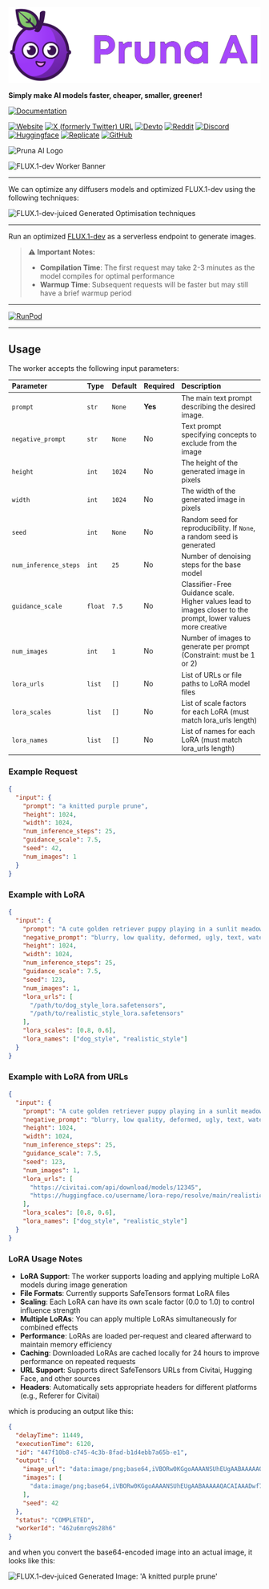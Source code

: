 [![Pruna AI Logo](https://github.com/PrunaAI/pruna/raw/main/docs/assets/images/logo.png)](https://pruna.ai)

**Simply make AI models faster, cheaper, smaller, greener!**

[![Documentation](https://img.shields.io/badge/Pruna_documentation-purple?style=for-the-badge)](https://docs.pruna.ai)

[![Website](https://img.shields.io/badge/Pruna.ai-purple?style=flat-square)](https://pruna.ai)
[![X (formerly Twitter) URL](https://img.shields.io/twitter/url?url=https%3A%2F%2Fx.com%2FPrunaAI)](https://x.com/PrunaAI)
[![Devto](https://img.shields.io/badge/dev-to-black?style=flat-square)](https://dev.to/prunaai)
[![Reddit](https://img.shields.io/badge/Follow-r%2FPrunaAI-orange?style=social)](https://reddit.com/r/PrunaAI)
[![Discord](https://img.shields.io/badge/Discord-join_us-purple?style=flat-square)](https://discord.gg/prunaai)
[![Huggingface](https://img.shields.io/badge/Huggingface-models-yellow?style=flat-square)](https://huggingface.co/PrunaAI)
[![Replicate](https://img.shields.io/badge/replicate-black?style=flat-square)](https://replicate.com/prunaai)
[![GitHub](https://img.shields.io/badge/GitHub-100000?style=flat-square&logo=github&logoColor=white)](https://github.com/PrunaAI)

![Pruna AI Logo](https://github.com/PrunaAI/pruna/raw/main/docs/assets/images/triple_line.png)

![FLUX.1-dev Worker Banner](https://huggingface.co/datasets/PrunaAI/documentation-images/resolve/main/diffusers/flux_smashed_comparison.png)

---

We can optimize any diffusers models and optimized FLUX.1-dev using the following techniques:

![FLUX.1-dev-juiced Generated Optimisation techniques](https://huggingface.co/datasets/PrunaAI/documentation-images/resolve/main/diffusers/flux_combination.png)

---

Run an optimized [FLUX.1-dev](https://huggingface.co/black-forest-labs/FLUX.1-dev) as a serverless endpoint to generate images.


> **⚠️ Important Notes:**
> - **Compilation Time**: The first request may take 2-3 minutes as the model compiles for optimal performance
> - **Warmup Time**: Subsequent requests will be faster but may still have a brief warmup period

---

[![RunPod](https://api.runpod.io/badge/runpod-workers/worker-flux1-dev)](https://www.runpod.io/console/hub/PrunaAI/runpod-worker-FLUX.1-dev)

---

## Usage

The worker accepts the following input parameters:

| Parameter                 | Type    | Default  | Required  | Description                                                                                                         |
| :------------------------ | :------ | :------- | :-------- | :------------------------------------------------------------------------------------------------------------------ |
| `prompt`                  | `str`   | `None`   | **Yes**   | The main text prompt describing the desired image.                                                                  |
| `negative_prompt`         | `str`   | `None`   | No        | Text prompt specifying concepts to exclude from the image                                                           |
| `height`                  | `int`   | `1024`   | No        | The height of the generated image in pixels                                                                         |
| `width`                   | `int`   | `1024`   | No        | The width of the generated image in pixels                                                                          |
| `seed`                    | `int`   | `None`   | No        | Random seed for reproducibility. If `None`, a random seed is generated                                              |
| `num_inference_steps`     | `int`   | `25`     | No        | Number of denoising steps for the base model                                                                        |
| `guidance_scale`          | `float` | `7.5`    | No        | Classifier-Free Guidance scale. Higher values lead to images closer to the prompt, lower values more creative       |
| `num_images`              | `int`   | `1`      | No        | Number of images to generate per prompt (Constraint: must be 1 or 2)                                                |
| `lora_urls`               | `list`  | `[]`     | No        | List of URLs or file paths to LoRA model files                                                                     |
| `lora_scales`             | `list`  | `[]`     | No        | List of scale factors for each LoRA (must match lora_urls length)                                                  |
| `lora_names`              | `list`  | `[]`     | No        | List of names for each LoRA (must match lora_urls length)                                                          |

### Example Request

```json
{
  "input": {
    "prompt": "a knitted purple prune",
    "height": 1024,
    "width": 1024,
    "num_inference_steps": 25,
    "guidance_scale": 7.5,
    "seed": 42,
    "num_images": 1
  }
}
```

### Example with LoRA

```json
{
  "input": {
    "prompt": "A cute golden retriever puppy playing in a sunlit meadow, realistic style",
    "negative_prompt": "blurry, low quality, deformed, ugly, text, watermark, signature",
    "height": 1024,
    "width": 1024,
    "num_inference_steps": 25,
    "guidance_scale": 7.5,
    "seed": 123,
    "num_images": 1,
    "lora_urls": [
      "/path/to/dog_style_lora.safetensors",
      "/path/to/realistic_style_lora.safetensors"
    ],
    "lora_scales": [0.8, 0.6],
    "lora_names": ["dog_style", "realistic_style"]
  }
}
```

### Example with LoRA from URLs

```json
{
  "input": {
    "prompt": "A cute golden retriever puppy playing in a sunlit meadow, realistic style, highly detailed",
    "negative_prompt": "blurry, low quality, deformed, ugly, text, watermark, signature",
    "height": 1024,
    "width": 1024,
    "num_inference_steps": 25,
    "guidance_scale": 7.5,
    "seed": 123,
    "num_images": 1,
    "lora_urls": [
      "https://civitai.com/api/download/models/12345",
      "https://huggingface.co/username/lora-repo/resolve/main/realistic_style.safetensors"
    ],
    "lora_scales": [0.8, 0.6],
    "lora_names": ["dog_style", "realistic_style"]
  }
}
```

### LoRA Usage Notes

- **LoRA Support**: The worker supports loading and applying multiple LoRA models during image generation
- **File Formats**: Currently supports SafeTensors format LoRA files
- **Scaling**: Each LoRA can have its own scale factor (0.0 to 1.0) to control influence strength
- **Multiple LoRAs**: You can apply multiple LoRAs simultaneously for combined effects
- **Performance**: LoRAs are loaded per-request and cleared afterward to maintain memory efficiency
- **Caching**: Downloaded LoRAs are cached locally for 24 hours to improve performance on repeated requests
- **URL Support**: Supports direct SafeTensors URLs from Civitai, Hugging Face, and other sources
- **Headers**: Automatically sets appropriate headers for different platforms (e.g., Referer for Civitai)

which is producing an output like this:

```json
{
  "delayTime": 11449,
  "executionTime": 6120,
  "id": "447f10b8-c745-4c3b-8fad-b1d4ebb7a65b-e1",
  "output": {
    "image_url": "data:image/png;base64,iVBORw0KGgoAAAANSUhEUgAABAAAAAQACAIAAADwf7zU...",
    "images": [
      "data:image/png;base64,iVBORw0KGgoAAAANSUhEUgAABAAAAAQACAIAAADwf7zU..."
    ],
    "seed": 42
  },
  "status": "COMPLETED",
  "workerId": "462u6mrq9s28h6"
}
```

and when you convert the base64-encoded image into an actual image, it looks like this:

![FLUX.1-dev-juiced Generated Image: 'A knitted purple prune'](https://huggingface.co/datasets/PrunaAI/documentation-images/resolve/main/diffusers/flux_smashed_comparison.png)
